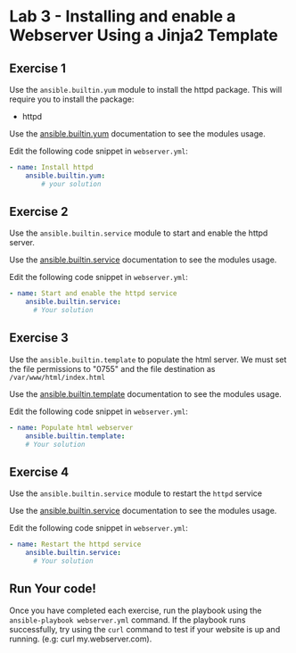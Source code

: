 # Lab 3 - Installing and enable a Webserver Using a Jinja2 Template

## Exercise 1

Use the `ansible.builtin.yum` module to install the httpd package. This will require you to install the package:
* httpd

Use the [ansible.builtin.yum](https://docs.ansible.com/ansible/latest/collections/ansible/builtin/yum_module.html) documentation to see the modules usage.

Edit the following code snippet in `webserver.yml`:

```yaml
- name: Install httpd
    ansible.builtin.yum:
        # your solution
```

## Exercise 2

Use the `ansible.builtin.service` module to start and enable the httpd server. 

Use the [ansible.builtin.service](https://docs.ansible.com/ansible/latest/collections/ansible/builtin/service_module.html) documentation to see the modules usage.

Edit the following code snippet in `webserver.yml`:

```yaml
- name: Start and enable the httpd service
    ansible.builtin.service:
      # Your solution
```

## Exercise 3

Use the `ansible.builtin.template` to populate the html server. We must set the file permissions to "0755" and the file destination as `/var/www/html/index.html`

Use the [ansible.builtin.template](https://docs.ansible.com/ansible/latest/collections/ansible/builtin/template_module.html) documentation to see the modules usage.

Edit the following code snippet in `webserver.yml`:

```yaml
- name: Populate html webserver
    ansible.builtin.template:
    # Your solution
```

## Exercise 4

Use the `ansible.builtin.service` module to restart the `httpd` service

Use the [ansible.builtin.service](https://docs.ansible.com/ansible/latest/collections/ansible/builtin/service_module.html) documentation to see the modules usage.

Edit the following code snippet in `webserver.yml`:

```yaml
- name: Restart the httpd service
    ansible.builtin.service:
      # Your solution
```

## Run Your code!

Once you have completed each exercise, run the playbook using the `ansible-playbook webserver.yml` command. If the playbook runs successfully, try using the `curl` command to test if your website is up and running. (e.g: curl my.webserver.com).